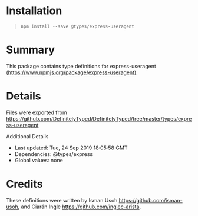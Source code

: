 # Installation
> `npm install --save @types/express-useragent`

# Summary
This package contains type definitions for express-useragent (https://www.npmjs.org/package/express-useragent).

# Details
Files were exported from https://github.com/DefinitelyTyped/DefinitelyTyped/tree/master/types/express-useragent

Additional Details
 * Last updated: Tue, 24 Sep 2019 18:05:58 GMT
 * Dependencies: @types/express
 * Global values: none

# Credits
These definitions were written by Isman Usoh <https://github.com/isman-usoh>, and Ciarán Ingle <https://github.com/inglec-arista>.
